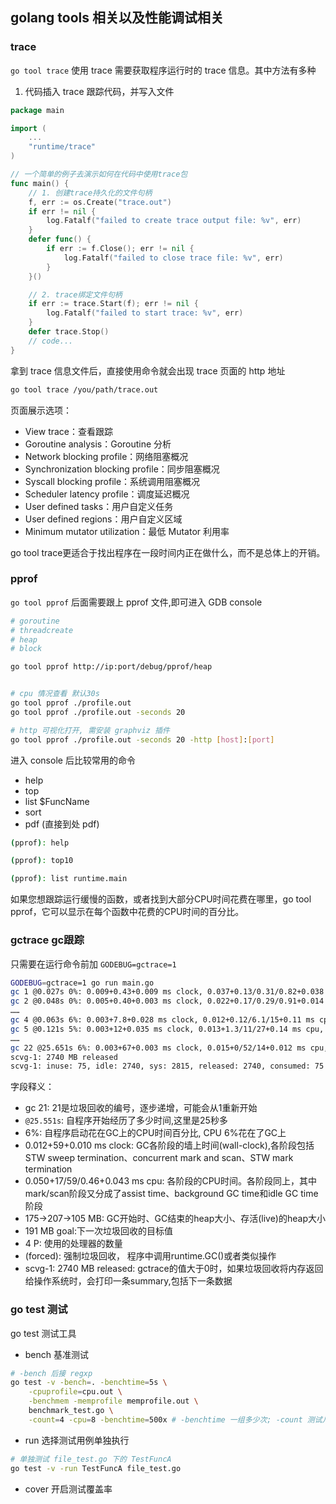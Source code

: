 ## golang tools 相关以及性能调试相关


### trace
`go tool trace` 使用 trace 需要获取程序运行时的 trace 信息。其中方法有多种

1. 代码插入 trace 跟踪代码，并写入文件
``` go
package main

import (
    ...
    "runtime/trace"
)

// 一个简单的例子去演示如何在代码中使用trace包
func main() {
    // 1. 创建trace持久化的文件句柄
    f, err := os.Create("trace.out")
    if err != nil {
        log.Fatalf("failed to create trace output file: %v", err)
    }
    defer func() {
        if err := f.Close(); err != nil {
            log.Fatalf("failed to close trace file: %v", err)
        }
    }()

    // 2. trace绑定文件句柄
    if err := trace.Start(f); err != nil {
        log.Fatalf("failed to start trace: %v", err)
    }
    defer trace.Stop()
    // code...
}
```


拿到 trace 信息文件后，直接使用命令就会出现 trace 页面的 http 地址
``` sh
go tool trace /you/path/trace.out
```
页面展示选项：
- View trace：查看跟踪
- Goroutine analysis：Goroutine 分析
- Network blocking profile：网络阻塞概况
- Synchronization blocking profile：同步阻塞概况
- Syscall blocking profile：系统调用阻塞概况
- Scheduler latency profile：调度延迟概况
- User defined tasks：用户自定义任务
- User defined regions：用户自定义区域
- Minimum mutator utilization：最低 Mutator 利用率

go tool trace更适合于找出程序在一段时间内正在做什么，而不是总体上的开销。

### pprof

`go tool pprof` 后面需要跟上 pprof 文件,即可进入 GDB console
``` sh
# goroutine
# threadcreate
# heap
# block

go tool pprof http://ip:port/debug/pprof/heap


# cpu 情况查看 默认30s
go tool pprof ./profile.out
go tool pprof ./profile.out -seconds 20

# http 可视化打开, 需安装 graphviz 插件
go tool pprof ./profile.out -seconds 20 -http [host]:[port]
```

进入 console 后比较常用的命令
- help
- top
- list $FuncName
- sort
- pdf (直接到处 pdf)
``` sh
(pprof): help

(pprof): top10

(pprof): list runtime.main
```
如果您想跟踪运行缓慢的函数，或者找到大部分CPU时间花费在哪里，go tool pprof，它可以显示在每个函数中花费的CPU时间的百分比。
### gctrace gc跟踪

只需要在运行命令前加 `GODEBUG=gctrace=1`
``` sh
GODEBUG=gctrace=1 go run main.go
gc 1 @0.027s 0%: 0.009+0.43+0.009 ms clock, 0.037+0.13/0.31/0.82+0.038 ms cpu, 4->4->0 MB, 5 MB goal, 4 P
gc 2 @0.048s 0%: 0.005+0.40+0.003 ms clock, 0.022+0.17/0.29/0.91+0.014 ms cpu, 4->4->0 MB, 5 MB goal, 4 P
……
gc 4 @0.063s 6%: 0.003+7.8+0.028 ms clock, 0.012+0.12/6.1/15+0.11 ms cpu, 23->24->22 MB, 24 MB goal, 4 P
gc 5 @0.121s 5%: 0.003+12+0.035 ms clock, 0.013+1.3/11/27+0.14 ms cpu, 42->43->40 MB, 44 MB goal, 4 P
……
gc 22 @25.651s 6%: 0.003+67+0.003 ms clock, 0.015+0/52/14+0.012 ms cpu, 156->156->74 MB, 211 MB goal, 4 P (forced)
scvg-1: 2740 MB released
scvg-1: inuse: 75, idle: 2740, sys: 2815, released: 2740, consumed: 75 (MB)
```
字段释义：
- gc 21: 21是垃圾回收的编号，逐步递增，可能会从1重新开始
- `@25.551s`: 自程序开始经历了多少时间,这里是25秒多
- 6%: 自程序启动花在GC上的CPU时间百分比, CPU 6%花在了GC上
- 0.012+59+0.010 ms clock: GC各阶段的墙上时间(wall-clock),各阶段包括STW sweep termination、concurrent mark and scan、STW mark termination
- 0.050+17/59/0.46+0.043 ms cpu: 各阶段的CPU时间。各阶段同上，其中mark/scan阶段又分成了assist time、background GC time和idle GC time阶段
- 175->207->105 MB: GC开始时、GC结束的heap大小、存活(live)的heap大小
- 191 MB goal:下一次垃圾回收的目标值
- 4 P: 使用的处理器的数量
- (forced): 强制垃圾回收， 程序中调用runtime.GC()或者类似操作
- scvg-1: 2740 MB released: gctrace的值大于0时，如果垃圾回收将内存返回给操作系统时，会打印一条summary,包括下一条数据


### go test 测试

go test 测试工具

- bench 基准测试
``` sh
# -bench 后接 regxp
go test -v -bench=. -benchtime=5s \
    -cpuprofile=cpu.out \
    -benchmem -memprofile memprofile.out \
    benchmark_test.go \
    -count=4 -cpu=8 -benchtime=500x # -benchtime 一组多少次; -count 测试几组; -cpu 几核心
```

- run 选择测试用例单独执行
``` sh
# 单独测试 file_test.go 下的 TestFuncA
go test -v -run TestFuncA file_test.go
```

- cover 开启测试覆盖率